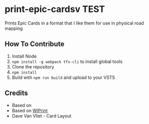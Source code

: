 # print-epic-cardsv TEST

Prints Epic Cards in a format that I like them for use in physical road mapping


## How To Contribute

1. Install Node
2. `npm install -g webpack tfx-cli` to install global tools
3. Clone the repository
4. `npm install`
5. Build with `npm run build` and upload to your VSTS

## Credits
- Based on [](https://github.com/jeffpriz/pcards)
- Based on [WIPrint](https://github.com/MrTarantula/WIPrint)
- Dave Van Vliet - Card Layout